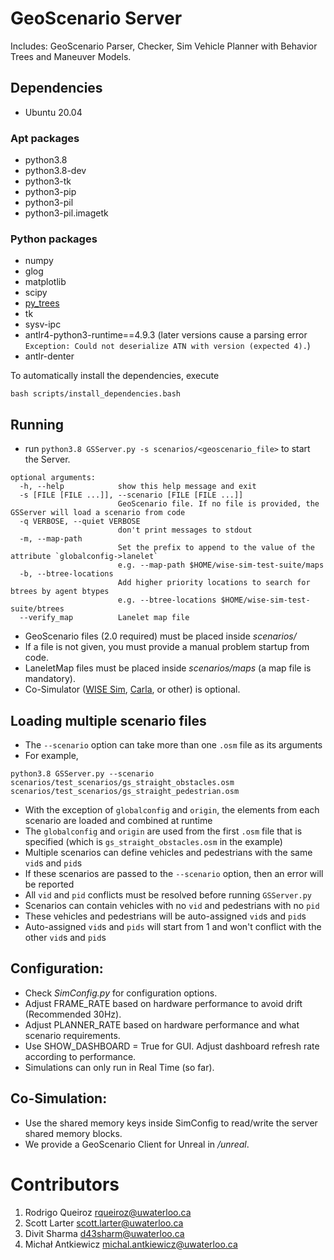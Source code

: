 #   GeoScenario Server

Includes: GeoScenario Parser, Checker, Sim Vehicle Planner with Behavior Trees and Maneuver Models.

## Dependencies

- Ubuntu 20.04

### Apt packages

- python3.8
- python3.8-dev
- python3-tk
- python3-pip
- python3-pil
- python3-pil.imagetk

### Python packages

- numpy
- glog
- matplotlib
- scipy
- [py_trees](https://github.com/splintered-reality/py_trees)
- tk
- sysv-ipc
- antlr4-python3-runtime==4.9.3 (later versions cause a parsing error `Exception: Could not deserialize ATN with version (expected 4).`)
- antlr-denter

To automatically install the dependencies, execute

```
bash scripts/install_dependencies.bash
```

## Running

- run `python3.8 GSServer.py -s scenarios/<geoscenario_file>` to start the Server.

```
optional arguments:
  -h, --help            show this help message and exit
  -s [FILE [FILE ...]], --scenario [FILE [FILE ...]]
                        GeoScenario file. If no file is provided, the GSServer will load a scenario from code
  -q VERBOSE, --quiet VERBOSE
                        don't print messages to stdout
  -m, --map-path
                        Set the prefix to append to the value of the attribute `globalconfig->lanelet`
                        e.g. --map-path $HOME/wise-sim-test-suite/maps
  -b, --btree-locations
                        Add higher priority locations to search for btrees by agent btypes
                        e.g. --btree-locations $HOME/wise-sim-test-suite/btrees
  --verify_map          Lanelet map file
```

- GeoScenario files (2.0 required) must be placed inside *scenarios/*
- If a file is not given, you must provide a manual problem startup from code.
- LaneletMap files must be placed inside *scenarios/maps* (a map file is mandatory).
- Co-Simulator ([WISE Sim](https://uwaterloo.ca/waterloo-intelligent-systems-engineering-lab/projects/wise-sim),  [Carla](https://carla.org/), or other) is optional.

## Loading multiple scenario files

- The `--scenario` option can take more than one `.osm` file as its arguments
- For example,
```
python3.8 GSServer.py --scenario scenarios/test_scenarios/gs_straight_obstacles.osm scenarios/test_scenarios/gs_straight_pedestrian.osm
```
- With the exception of `globalconfig` and `origin`, the elements from each scenario are loaded and combined at runtime
- The `globalconfig` and `origin` are used from the first `.osm` file that is specified (which is `gs_straight_obstacles.osm` in the example)
- Multiple scenarios can define vehicles and pedestrians with the same `vid`s and `pid`s
- If these scenarios are passed to the `--scenario` option, then an error will be reported
- All `vid` and `pid` conflicts must be resolved before running `GSServer.py`
- Scenarios can contain vehicles with no `vid` and pedestrians with no `pid`
- These vehicles and pedestrians will be auto-assigned `vid`s and `pid`s
- Auto-assigned `vid`s and `pids` will start from 1 and won't conflict with the other `vid`s and `pid`s

## Configuration:

- Check *SimConfig.py* for configuration options.
- Adjust FRAME_RATE based on hardware performance to avoid drift (Recommended 30Hz).
- Adjust PLANNER_RATE based on hardware performance and what scenario requirements.
- Use SHOW_DASHBOARD = True for GUI. Adjust dashboard refresh rate according to performance.
- Simulations can only run in Real Time (so far).

## Co-Simulation:

- Use the shared memory keys inside SimConfig to read/write the server shared memory blocks.
- We provide a GeoScenario Client for Unreal in */unreal*.

# Contributors

1. Rodrigo Queiroz rqueiroz@uwaterloo.ca
2. Scott Larter scott.larter@uwaterloo.ca
3. Divit Sharma d43sharm@uwaterloo.ca
4. Michał Antkiewicz michal.antkiewicz@uwaterloo.ca
